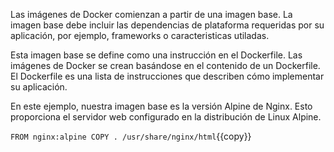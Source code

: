 Las imágenes de Docker comienzan a partir de una imagen base. La imagen base debe incluir las dependencias de plataforma requeridas por su aplicación, por ejemplo,
frameworks o caracteristicas utiladas.

Esta imagen base se define como una instrucción en el Dockerfile. Las imágenes de Docker se crean basándose en el contenido de un Dockerfile. 
El Dockerfile es una lista de instrucciones que describen cómo implementar su aplicación.

En este ejemplo, nuestra imagen base es la versión Alpine de Nginx. Esto proporciona el servidor web configurado en la distribución de Linux Alpine.

`FROM nginx:alpine
COPY . /usr/share/nginx/html`{{copy}}
